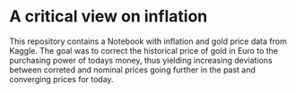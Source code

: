 # A critical view on inflation

This repository contains a Notebook with inflation and gold price data from Kaggle. The goal was to correct the historical price of gold in Euro to the purchasing power of todays money, thus yielding increasing deviations between correted and nominal prices going further in the past and converging prices for today. 
